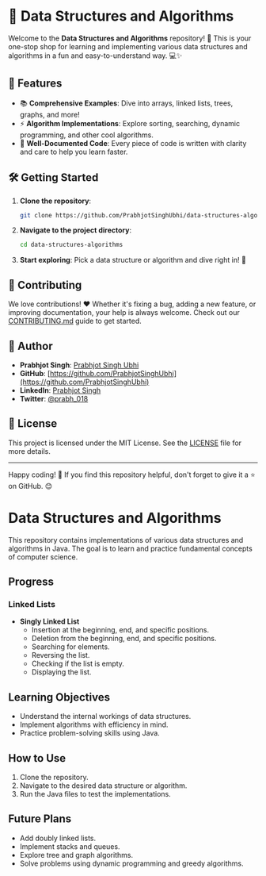 # 🚀 Data Structures and Algorithms

Welcome to the **Data Structures and Algorithms** repository! 🎉 This is your one-stop shop for learning and implementing various data structures and algorithms in a fun and easy-to-understand way. 💻✨

## 🌟 Features
- 📚 **Comprehensive Examples**: Dive into arrays, linked lists, trees, graphs, and more!
- ⚡ **Algorithm Implementations**: Explore sorting, searching, dynamic programming, and other cool algorithms.
- 📝 **Well-Documented Code**: Every piece of code is written with clarity and care to help you learn faster.

## 🛠️ Getting Started
1. **Clone the repository**:
   ```bash
   git clone https://github.com/PrabhjotSinghUbhi/data-structures-algorithms.git
   ```
2. **Navigate to the project directory**:
   ```bash
   cd data-structures-algorithms
   ```
3. **Start exploring**: Pick a data structure or algorithm and dive right in! 🚀

## 🤝 Contributing
We love contributions! ❤️ Whether it's fixing a bug, adding a new feature, or improving documentation, your help is always welcome. Check out our [CONTRIBUTING.md](CONTRIBUTING.md) guide to get started.

## 👤 Author
- **Prabhjot Singh**: [Prabhjot Singh Ubhi](https://github.com/PrabhjotSinghUbhi)
- **GitHub**: [https://github.com/PrabhjotSinghUbhi](https://github.com/PrabhjotSinghUbhi)
- **LinkedIn**: [Prabhjot Singh](https://www.linkedin.com/in/prabhjot-singh-0a7780306)
- **Twitter**: [@prabh_018](https://x.com/prabh_018)

## 📜 License
This project is licensed under the MIT License. See the [LICENSE](LICENSE) file for more details.

---

Happy coding! 🎉 If you find this repository helpful, don't forget to give it a ⭐ on GitHub. 😊

# Data Structures and Algorithms

This repository contains implementations of various data structures and algorithms in Java. The goal is to learn and practice fundamental concepts of computer science.

## Progress

### Linked Lists
- **Singly Linked List**
  - Insertion at the beginning, end, and specific positions.
  - Deletion from the beginning, end, and specific positions.
  - Searching for elements.
  - Reversing the list.
  - Checking if the list is empty.
  - Displaying the list.

## Learning Objectives
- Understand the internal workings of data structures.
- Implement algorithms with efficiency in mind.
- Practice problem-solving skills using Java.

## How to Use
1. Clone the repository.
2. Navigate to the desired data structure or algorithm.
3. Run the Java files to test the implementations.

## Future Plans
- Add doubly linked lists.
- Implement stacks and queues.
- Explore tree and graph algorithms.
- Solve problems using dynamic programming and greedy algorithms.
